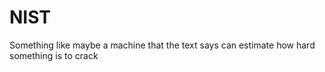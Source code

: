 # NIST

Something like maybe a machine that the text says can estimate how hard something is to crack